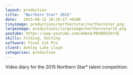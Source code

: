 ```yaml
---
layout: production
title:  "Northern Star* 2015"
date:   2015-08-12 10:39:17 +0100
tinyimage: productions/northernstar/northernstar.png
largeimage: productions/largeimage/northernstar15.png
youtube: https://www.youtube.com/embed/Mb9O6U29rSE
skills: Filming, Editing
software: Final Cut Pro
client: Ashley Luke Lloyd
categories: production
---
```

<!--The date is in american format, sorry!-->
<!--For the youtube link, copy from the videos page, an example would be 'https://www.youtube.com/embed/rT26VIe_VBQ'-->
<!-- Tinyimage must be 500 x 500 pixels, make background transparent (looks better but optional), url is from the /images directory -->
<!-- Write the description below, no character limit -->

Video diary for the 2015 Northern Star* talent competition.